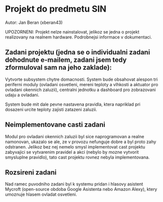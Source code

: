 # Projekt do predmetu SIN

Autor: Jan Beran (xberan43)

UPOZORNENI: Projekt nelze nainstalovat, jelikoz se jedna o projekt realizovany na realnem hardware.
Podrobnejsi informace v dokumentaci.

## Zadani projektu (jedna se o individualni zadani dohodnute e-mailem, zadani jsem tedy zformuloval sam na jeho zaklade):

Vytvorte subsystem chytre domacnosti. System bude obsahovat alespon tri periferni moduly (ovladani osvetleni, 
mereni teploty a vlhkosti a aktuator pro ovladani okennich zaluzii), centralni jednotku a dashboard pro zobrazovani udaju a ovladani.

System bude mit dale pevne nastavena pravidla, ktera napriklad pri dosazeni urcite teploty zajisti zatazeni zaluzii. 

## Neimplementovane casti zadani

Modul pro ovladani okennich zaluzii byl sice naprogramovan a realne namonovan, ukazalo se ale, ze v provozu nefunguje 
dobre a byl proto zahy odstranen. Jelikoz bez nej nemelo smysl implementovat cast projektu zabyvajici se vytvarenim 
pravidel a akci (nebylo by mozne vytvorit smysluplne pravidlo), tato cast projektu rovnez nebyla implementovana.

## Rozsireni zadani

Nad ramec puvodniho zadani byl k systemu pridan i hlasovy asistent Mycroft (open-source obdoba Google Asistenta nebo Amazon Alexy),
ktery umoznuje hlasem ovladat osvetleni. 
